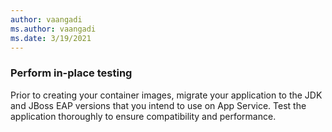 ```yaml
---
author: vaangadi
ms.author: vaangadi
ms.date: 3/19/2021
---
```


### Perform in-place testing

Prior to creating your container images, migrate your application to the JDK and JBoss EAP versions that you intend to use on App Service. Test the application thoroughly to ensure compatibility and performance.
